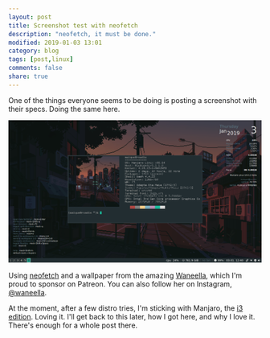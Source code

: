 ```yaml
---
layout: post
title: Screenshot test with neofetch
description: "neofetch, it must be done."
modified: 2019-01-03 13:01
category: blog
tags: [post,linux]
comments: false
share: true
---
```


One of the things everyone seems to be doing is posting a screenshot with their specs. Doing the same here.  

![neofetch](https://raw.githubusercontent.com/mrBatsu/blog/master/docs/images/screenshot-blog.png)

Using [neofetch](https://github.com/dylanaraps/neofetch) and a wallpaper from the amazing [Waneella](https://www.patreon.com/waneella/posts), which I'm proud to sponsor on Patreon. You can also follow her on Instagram, [@waneella](https://www.instagram.com/waneella/).  

At the moment, after a few distro tries, I'm sticking with Manjaro, the [i3 edition](https://manjaro.org/download/i3/). Loving it. I'll get back to this later, how I got here, and why I love it. There's enough for a whole post there.
